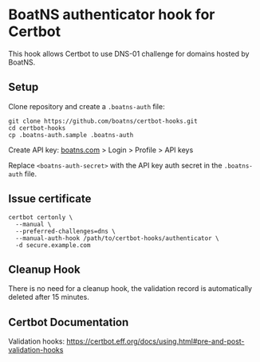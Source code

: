 # BoatNS authenticator hook for Certbot

This hook allows Certbot to use DNS-01 challenge for domains hosted by BoatNS.

## Setup

Clone repository and create a `.boatns-auth` file:

    git clone https://github.com/boatns/certbot-hooks.git
    cd certbot-hooks
    cp .boatns-auth.sample .boatns-auth

Create API key: [boatns.com](https://boatns.com/) > Login > Profile > API keys

Replace `<boatns-auth-secret>` with the API key auth secret in the `.boatns-auth` file.

## Issue certificate

```
certbot certonly \
  --manual \
  --preferred-challenges=dns \
  --manual-auth-hook /path/to/certbot-hooks/authenticator \
  -d secure.example.com
```

## Cleanup Hook

There is no need for a cleanup hook, the validation record is automatically deleted after 15 minutes.

## Certbot Documentation

Validation hooks: <https://certbot.eff.org/docs/using.html#pre-and-post-validation-hooks>

